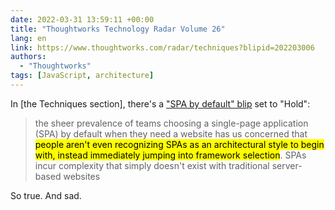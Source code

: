 ```yaml
---
date: 2022-03-31 13:59:11 +00:00
title: "Thoughtworks Technology Radar Volume 26"
lang: en
link: https://www.thoughtworks.com/radar/techniques?blipid=202203006
authors:
  - "Thoughtworks"
tags: [JavaScript, architecture]
---
```


In [the Techniques section], there's a ["SPA by default" blip](https://www.thoughtworks.com/radar/techniques?blipid=202203006) set to "Hold":

> the sheer prevalence of teams choosing a single-page application (SPA) by default when they need a website has us concerned that <mark>people aren't even recognizing SPAs as an architectural style to begin with, instead immediately jumping into framework selection</mark>. SPAs incur complexity that simply doesn't exist with traditional server-based websites

So true. And sad.
